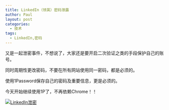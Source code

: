```yaml
---
title: LinkedIn（领英）密码泄露
author: Paul
layout: post
categories:
  - 技术
tags:
  - LinkedIn,密码
---
```


又是一起泄密事件，不想说了，大家还是要开启二次验证之类的手段保护自己的账号。

同时周期性更改密码，不要在所有网站使用同一密码，都是必须的。

使用1Password保存自己的密码及重要信息，更是必须的。

今天开始继续使用1P了，不再依赖Chrome！！

[![LinkedIn泄密](http://img.hz.mk/2016-0406/LinkedIn.png!400px)](http://img.hz.mk/2016-0406/LinkedIn.png)